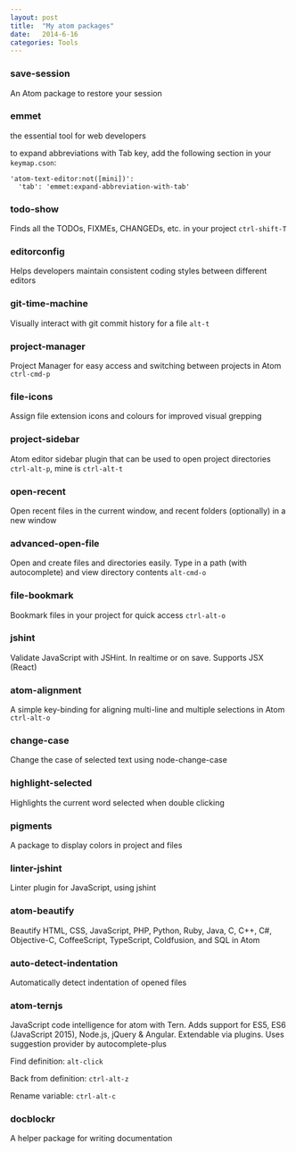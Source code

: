 ```yaml
---
layout: post
title:  "My atom packages"
date:   2014-6-16
categories: Tools
---
```


### save-session

An Atom package to restore your session

### emmet

the essential tool for web developers

to expand abbreviations with Tab key, add the following section in your ```keymap.cson```:

```
'atom-text-editor:not([mini])':
  'tab': 'emmet:expand-abbreviation-with-tab'
```

### todo-show

Finds all the TODOs, FIXMEs, CHANGEDs, etc. in your project ```ctrl-shift-T```

### editorconfig

Helps developers maintain consistent coding styles between different editors


### git-time-machine

Visually interact with git commit history for a file ```alt-t```

### project-manager

Project Manager for easy access and switching between projects in Atom ```ctrl-cmd-p```

### file-icons

Assign file extension icons and colours for improved visual grepping

### project-sidebar

Atom editor sidebar plugin that can be used to open project directories ```ctrl-alt-p```, mine is ```ctrl-alt-t```

### open-recent

Open recent files in the current window, and recent folders (optionally) in a new window

### advanced-open-file

Open and create files and directories easily. Type in a path (with autocomplete) and view directory contents ```alt-cmd-o```

### file-bookmark

Bookmark files in your project for quick access ```ctrl-alt-o```

### jshint

Validate JavaScript with JSHint. In realtime or on save. Supports JSX (React)

### atom-alignment

A simple key-binding for aligning multi-line and multiple selections in Atom ```ctrl-alt-o```

### change-case

Change the case of selected text using node-change-case

### highlight-selected

Highlights the current word selected when double clicking

### pigments

A package to display colors in project and files

### linter-jshint

Linter plugin for JavaScript, using jshint

### atom-beautify

Beautify HTML, CSS, JavaScript, PHP, Python, Ruby, Java, C, C++, C#, Objective-C, CoffeeScript, TypeScript, Coldfusion, and SQL in Atom

### auto-detect-indentation

Automatically detect indentation of opened files

### atom-ternjs

JavaScript code intelligence for atom with Tern. Adds support for ES5, ES6 (JavaScript 2015), Node.js, jQuery & Angular. Extendable via plugins. Uses suggestion provider by autocomplete-plus

Find definition: ```alt-click```

Back from definition: ```ctrl-alt-z```

Rename variable: ```ctrl-alt-c```

### docblockr

A helper package for writing documentation
